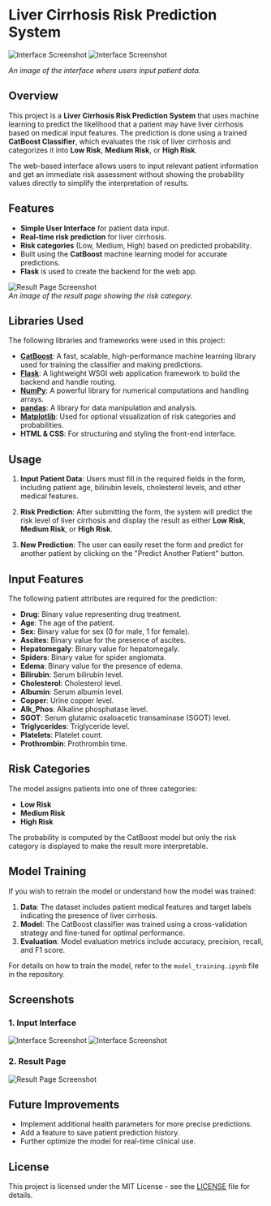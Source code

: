 # Liver Cirrhosis Risk Prediction System

![Interface Screenshot](InterfacePart1.png)
![Interface Screenshot](InterfacePart2.png)

*An image of the interface where users input patient data.*

## Overview
This project is a **Liver Cirrhosis Risk Prediction System** that uses machine learning to predict the likelihood that a patient may have liver cirrhosis based on medical input features. The prediction is done using a trained **CatBoost Classifier**, which evaluates the risk of liver cirrhosis and categorizes it into **Low Risk**, **Medium Risk**, or **High Risk**.

The web-based interface allows users to input relevant patient information and get an immediate risk assessment without showing the probability values directly to simplify the interpretation of results.

## Features
- **Simple User Interface** for patient data input.
- **Real-time risk prediction** for liver cirrhosis.
- **Risk categories** (Low, Medium, High) based on predicted probability.
- Built using the **CatBoost** machine learning model for accurate predictions.
- **Flask** is used to create the backend for the web app.

![Result Page Screenshot](result.png)  
*An image of the result page showing the risk category.*

## Libraries Used

The following libraries and frameworks were used in this project:

- **[CatBoost](https://catboost.ai/)**: A fast, scalable, high-performance machine learning library used for training the classifier and making predictions.
- **[Flask](https://flask.palletsprojects.com/)**: A lightweight WSGI web application framework to build the backend and handle routing.
- **[NumPy](https://numpy.org/)**: A powerful library for numerical computations and handling arrays.
- **[pandas](https://pandas.pydata.org/)**: A library for data manipulation and analysis.
- **[Matplotlib](https://matplotlib.org/)**: Used for optional visualization of risk categories and probabilities.
- **HTML & CSS**: For structuring and styling the front-end interface.
  
## Usage

1. **Input Patient Data**: Users must fill in the required fields in the form, including patient age, bilirubin levels, cholesterol levels, and other medical features.

2. **Risk Prediction**: After submitting the form, the system will predict the risk level of liver cirrhosis and display the result as either **Low Risk**, **Medium Risk**, or **High Risk**.

3. **New Prediction**: The user can easily reset the form and predict for another patient by clicking on the "Predict Another Patient" button.

## Input Features

The following patient attributes are required for the prediction:
- **Drug**: Binary value representing drug treatment.
- **Age**: The age of the patient.
- **Sex**: Binary value for sex (0 for male, 1 for female).
- **Ascites**: Binary value for the presence of ascites.
- **Hepatomegaly**: Binary value for hepatomegaly.
- **Spiders**: Binary value for spider angiomata.
- **Edema**: Binary value for the presence of edema.
- **Bilirubin**: Serum bilirubin level.
- **Cholesterol**: Cholesterol level.
- **Albumin**: Serum albumin level.
- **Copper**: Urine copper level.
- **Alk_Phos**: Alkaline phosphatase level.
- **SGOT**: Serum glutamic oxaloacetic transaminase (SGOT) level.
- **Triglycerides**: Triglyceride level.
- **Platelets**: Platelet count.
- **Prothrombin**: Prothrombin time.

## Risk Categories

The model assigns patients into one of three categories:
- **Low Risk**
- **Medium Risk**
- **High Risk**

The probability is computed by the CatBoost model but only the risk category is displayed to make the result more interpretable.

## Model Training

If you wish to retrain the model or understand how the model was trained:
1. **Data**: The dataset includes patient medical features and target labels indicating the presence of liver cirrhosis.
2. **Model**: The CatBoost classifier was trained using a cross-validation strategy and fine-tuned for optimal performance.
3. **Evaluation**: Model evaluation metrics include accuracy, precision, recall, and F1 score.

For details on how to train the model, refer to the `model_training.ipynb` file in the repository.

## Screenshots

### 1. Input Interface
![Interface Screenshot](InterfacePart1.png)
![Interface Screenshot](InterfacePart2.png)

### 2. Result Page
![Result Page Screenshot](result.png)

## Future Improvements

- Implement additional health parameters for more precise predictions.
- Add a feature to save patient prediction history.
- Further optimize the model for real-time clinical use.
  
## License

This project is licensed under the MIT License - see the [LICENSE](LICENSE) file for details.
